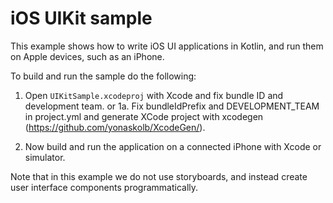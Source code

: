 # iOS UIKit sample

This example shows how to write iOS UI applications in Kotlin, and run them on
Apple devices, such as an iPhone.

To build and run the sample do the following:

1.  Open  `UIKitSample.xcodeproj` with Xcode and fix bundle ID and development team.
  or
1a.  Fix bundleIdPrefix and DEVELOPMENT_TEAM in project.yml and generate XCode project
    with xcodegen (https://github.com/yonaskolb/XcodeGen/).

2.  Now build and run the application on a connected iPhone with Xcode or simulator.

Note that in this example we do not use storyboards, and instead create user interface
components programmatically.


